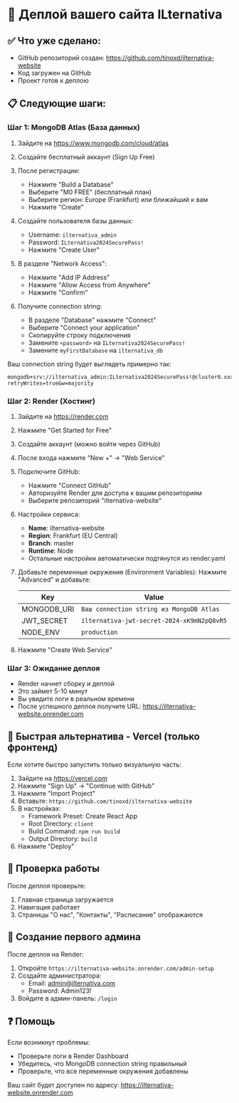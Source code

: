 # 🚀 Деплой вашего сайта ILternativa

## ✅ Что уже сделано:
- GitHub репозиторий создан: https://github.com/tinoxd/ilternativa-website
- Код загружен на GitHub
- Проект готов к деплою

## 📋 Следующие шаги:

### Шаг 1: MongoDB Atlas (База данных)
1. Зайдите на https://www.mongodb.com/cloud/atlas
2. Создайте бесплатный аккаунт (Sign Up Free)
3. После регистрации:
   - Нажмите "Build a Database"
   - Выберите "M0 FREE" (бесплатный план)
   - Выберите регион: Europe (Frankfurt) или ближайший к вам
   - Нажмите "Create"

4. Создайте пользователя базы данных:
   - Username: `ilternativa_admin`
   - Password: `ILternativa2024SecurePass!`
   - Нажмите "Create User"

5. В разделе "Network Access":
   - Нажмите "Add IP Address"
   - Нажмите "Allow Access from Anywhere"
   - Нажмите "Confirm"

6. Получите connection string:
   - В разделе "Database" нажмите "Connect"
   - Выберите "Connect your application"
   - Скопируйте строку подключения
   - Замените `<password>` на `ILternativa2024SecurePass!`
   - Замените `myFirstDatabase` на `ilternativa_db`

Ваш connection string будет выглядеть примерно так:
```
mongodb+srv://ilternativa_admin:ILternativa2024SecurePass!@cluster0.xxxxx.mongodb.net/ilternativa_db?retryWrites=true&w=majority
```

### Шаг 2: Render (Хостинг)
1. Зайдите на https://render.com
2. Нажмите "Get Started for Free"
3. Создайте аккаунт (можно войти через GitHub)
4. После входа нажмите "New +" → "Web Service"
5. Подключите GitHub:
   - Нажмите "Connect GitHub"
   - Авторизуйте Render для доступа к вашим репозиториям
   - Выберите репозиторий "ilternativa-website"

6. Настройки сервиса:
   - **Name**: ilternativa-website
   - **Region**: Frankfurt (EU Central)
   - **Branch**: master
   - **Runtime**: Node
   - Остальные настройки автоматически подтянутся из render.yaml

7. Добавьте переменные окружения (Environment Variables):
   Нажмите "Advanced" и добавьте:

   | Key | Value |
   |-----|-------|
   | MONGODB_URI | `Ваш connection string из MongoDB Atlas` |
   | JWT_SECRET | `ilternativa-jwt-secret-2024-xK9mN2pQ8vR5` |
   | NODE_ENV | `production` |

8. Нажмите "Create Web Service"

### Шаг 3: Ожидание деплоя
- Render начнет сборку и деплой
- Это займет 5-10 минут
- Вы увидите логи в реальном времени
- После успешного деплоя получите URL: https://ilternativa-website.onrender.com

## 🎯 Быстрая альтернатива - Vercel (только фронтенд)

Если хотите быстро запустить только визуальную часть:

1. Зайдите на https://vercel.com
2. Нажмите "Sign Up" → "Continue with GitHub"
3. Нажмите "Import Project"
4. Вставьте: `https://github.com/tinoxd/ilternativa-website`
5. В настройках:
   - Framework Preset: Create React App
   - Root Directory: `client`
   - Build Command: `npm run build`
   - Output Directory: `build`
6. Нажмите "Deploy"

## 📱 Проверка работы

После деплоя проверьте:
1. Главная страница загружается
2. Навигация работает
3. Страницы "О нас", "Контакты", "Расписание" отображаются

## 🔧 Создание первого админа

После деплоя на Render:
1. Откройте `https://ilternativa-website.onrender.com/admin-setup`
2. Создайте администратора:
   - Email: admin@ilternativa.com
   - Password: Admin123!
3. Войдите в админ-панель: `/login`

## ❓ Помощь

Если возникнут проблемы:
- Проверьте логи в Render Dashboard
- Убедитесь, что MongoDB connection string правильный
- Проверьте, что все переменные окружения добавлены

Ваш сайт будет доступен по адресу: https://ilternativa-website.onrender.com
